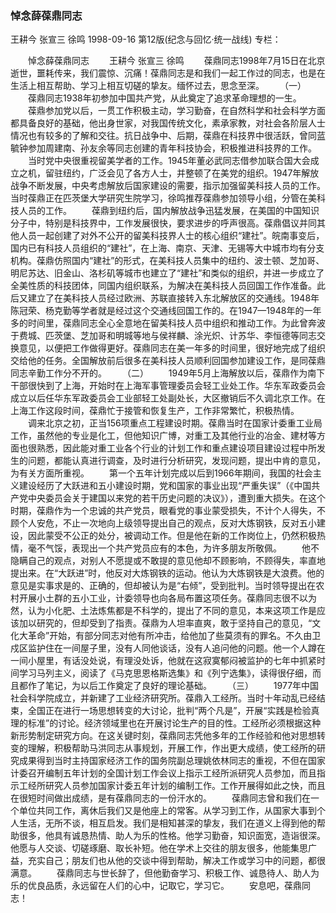 ### 悼念薛葆鼎同志
王耕今  张宣三  徐鸣
1998-09-16
第12版(纪念与回忆·统一战线)
专栏：

　　悼念薛葆鼎同志
　　王耕今  张宣三  徐鸣
　　葆鼎同志1998年7月15日在北京逝世，噩耗传来，我们震惊、沉痛！葆鼎同志是和我们一起工作过的同志，也是在生活上相互帮助、学习上相互切磋的挚友。缅怀过去，思念至深。
　　（一）
　　葆鼎同志1938年初参加中国共产党，从此奠定了追求革命理想的一生。
　　葆鼎参加党以后，一贯工作积极主动，学习勤奋，在自然科学和社会科学方面都具备良好的基础，他出身世家，对我国传统文化，素承家教，对社会各阶层人士情况也有较多的了解和交往。抗日战争中、后期，葆鼎在科技界中很活跃，曾同蓝毓钟参加周建南、孙友余等同志创建的青年科技协会，积极推进科技界的工作。
　　当时党中央很重视留美学者的工作。1945年董必武同志借参加联合国大会成立之机，留驻纽约，广泛会见了各方人士，并整顿了在美党的组织。1947年解放战争不断发展，中央考虑解放后国家建设的需要，指示加强留美科技人员的工作。当时葆鼎正在匹茨堡大学研究生院学习，徐鸣推荐葆鼎参加领导小组，分管在美科技人员的工作。
　　葆鼎到纽约后，国内解放战争迅猛发展，在美国的中国知识分子中，特别是科技界中，工作发展很快，要求进步的呼声很高。葆鼎倡议并同其他人员一起创建了对外不公开的留美科技界人士的核心组织“建社”。皖南事变后，国内已有科技人员组织的“建社”，在上海、南京、天津、无锡等大中城市均有分支机构。葆鼎仿照国内“建社”的形式，在美科技人员集中的纽约、波士顿、芝加哥、明尼苏达、旧金山、洛杉矶等城市也建立了“建社”和类似的组织，并进一步成立了全美性质的科技团体，同国内组织联系，为解决在美科技人员回国工作作准备。此后又建立了在美科技人员经过欧洲、苏联直接转入东北解放区的交通线。1948年陈冠荣、杨克勤等学者就是经过这个交通线回国工作的。在1947—1948年的一年多的时间里，葆鼎同志全心全意地在留美科技人员中组织和推动工作。为此曾奔波于费城、匹茨堡、芝加哥和明城等地与侯祥麟、涂光炽、计苏华、李恒德等同志交换意见，以便把工作做得更好。葆鼎同志在美一年多的时间里，很好地完成了组织交给他的任务。全国解放前后很多在美科技人员顺利回国参加建设工作，是同葆鼎同志辛勤工作分不开的。
　　（二）
　　1949年5月上海解放以后，葆鼎作为南下干部很快到了上海，开始时在上海军事管理委员会轻工业处工作。华东军政委员会成立以后任华东军政委员会工业部轻工处副处长，大区撤销后不久调北京工作。在上海工作这段时间，葆鼎忙于接管和恢复生产，工作非常繁忙，积极热情。
　　调来北京之初，正当156项重点工程建设时期。葆鼎当时在国家计委重工业局工作，虽然他的专业是化工，但他知识广博，对重工及其他行业的冶金、建材等方面也很熟悉，因此能对重工业各个行业的计划工作和重点建设项目建设过程中所发生的问题，都能认真进行调查，及时进行分析研究，发现问题，提出中肯的意见，为有关方面所重视。
　　第一个五年计划完成以后到1966年期间，我国的社会主义建设经历了大跃进和五小建设时期，党和国家的事业出现“严重失误”（《中国共产党中央委员会关于建国以来党的若干历史问题的决议》），遭到重大损失。在这个时期，葆鼎作为一个忠诚的共产党员，眼看党的事业蒙受损失，不计个人得失，不顾个人安危，不止一次地向上级领导提出自己的观点，反对大炼钢铁，反对五小建设，因此蒙受不公正的处分，被调动工作。但是他在新的工作岗位上，仍然积极热情，毫不气馁，表现出一个共产党员应有的本色，为许多朋友所敬佩。
　　他不隐瞒自己的观点，对别人不愿提或不敢提的意见他却不顾影响，不顾得失，率直地提出来。在“大跃进”时，他反对大炼钢铁的运动。他认为大炼钢铁是大浪费。他的意见是实事求是的、正确的，但却被认为是“右倾”，受到批判。当时领导提出在农村开展小土群的五小工业，计委领导也向各局布置这项任务。葆鼎同志很不以为然，认为小化肥、土法炼焦都是不科学的，提出了不同的意见，本来这项工作是应该加以研究的，但却受到了指责。葆鼎为人坦率直爽，敢于坚持自己的意见，“文化大革命”开始，有部分同志对他有所冲击，给他加了些莫须有的罪名。不久由卫戍区监护住在一间屋子里，没有人同他谈话，没有人追问他的问题。他一个人蹲在一间小屋里，有话没处说，有理没处诉，他就在这寂寞郁闷被监护的七年中抓紧时间学习马列主义，阅读了《马克思恩格斯选集》和《列宁选集》，读得很仔细，而且都作了笔记，为以后工作奠定了良好的理论基础。
　　（三）
　　1977年中国社会科学院成立，并新建了工业经济研究所。葆鼎入工经所。当时十年动乱已经结束，全国正在进行一场思想转变的大讨论，批判“两个凡是”，开展“实践是检验真理的标准”的讨论。经济领域里也在开展讨论生产的目的性。工经所必须根据这种新形势制定研究方向。在这关键时刻，葆鼎同志凭他多年的工作经验和他对思想转变的理解，积极帮助马洪同志从事规划，开展工作，作出更大成绩，使工经所的研究成果得到当时主持国家经济工作的国务院副总理姚依林同志的重视，不但在国家计委召开编制五年计划的全国计划工作会议上指示工经所派研究人员参加，而且指示工经所研究人员参加国家计委五年计划的编制工作。工作开展得如此之快，而且在很短时间做出成绩，是有葆鼎同志的一份汗水的。
　　葆鼎同志曾和我们在一个单位共同工作，离休后我们又是他座上的常客。从学习到工作，从国家大事到个人生活，无所不谈，相互启发。我们是相知甚深的挚友，我们在道义上得到他的帮助很多，他具有诚恳热情、助人为乐的性格。他学习勤奋，知识面宽，造诣很深。他愿与人交谈、切磋琢磨、取长补短。他在学术上交往的朋友很多，他能集思广益，充实自己；朋友们也从他的交谈中得到帮助，解决工作或学习中的问题，都很满意。
　　葆鼎同志与世长辞了，但他勤奋学习、积极工作、诚恳待人、助人为乐的优良品质，永远留在人们的心中，记取它，学习它。
　　安息吧，葆鼎同志！
